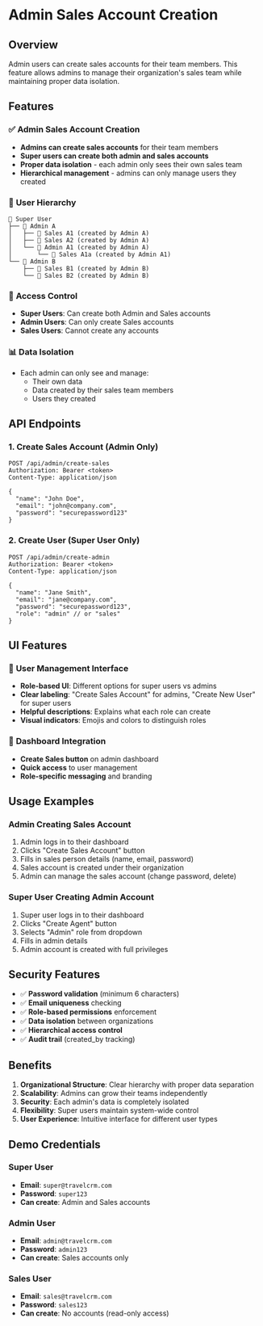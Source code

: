 # Admin Sales Account Creation

## Overview
Admin users can create sales accounts for their team members. This feature allows admins to manage their organization's sales team while maintaining proper data isolation.

## Features

### ✅ **Admin Sales Account Creation**
- **Admins can create sales accounts** for their team members
- **Super users can create both admin and sales accounts**
- **Proper data isolation** - each admin only sees their own sales team
- **Hierarchical management** - admins can only manage users they created

### 🎯 **User Hierarchy**
```
🚀 Super User
├── 👑 Admin A
│   ├── 💼 Sales A1 (created by Admin A)
│   ├── 💼 Sales A2 (created by Admin A)
│   └── 👑 Admin A1 (created by Admin A)
│       └── 💼 Sales A1a (created by Admin A1)
└── 👑 Admin B
    ├── 💼 Sales B1 (created by Admin B)
    └── 💼 Sales B2 (created by Admin B)
```

### 🔐 **Access Control**
- **Super Users**: Can create both Admin and Sales accounts
- **Admin Users**: Can only create Sales accounts
- **Sales Users**: Cannot create any accounts

### 📊 **Data Isolation**
- Each admin can only see and manage:
  - Their own data
  - Data created by their sales team members
  - Users they created

## API Endpoints

### 1. Create Sales Account (Admin Only)
```
POST /api/admin/create-sales
Authorization: Bearer <token>
Content-Type: application/json

{
  "name": "John Doe",
  "email": "john@company.com",
  "password": "securepassword123"
}
```

### 2. Create User (Super User Only)
```
POST /api/admin/create-admin
Authorization: Bearer <token>
Content-Type: application/json

{
  "name": "Jane Smith",
  "email": "jane@company.com",
  "password": "securepassword123",
  "role": "admin" // or "sales"
}
```

## UI Features

### 🎨 **User Management Interface**
- **Role-based UI**: Different options for super users vs admins
- **Clear labeling**: "Create Sales Account" for admins, "Create New User" for super users
- **Helpful descriptions**: Explains what each role can create
- **Visual indicators**: Emojis and colors to distinguish roles

### 📱 **Dashboard Integration**
- **Create Sales button** on admin dashboard
- **Quick access** to user management
- **Role-specific messaging** and branding

## Usage Examples

### Admin Creating Sales Account
1. Admin logs in to their dashboard
2. Clicks "Create Sales Account" button
3. Fills in sales person details (name, email, password)
4. Sales account is created under their organization
5. Admin can manage the sales account (change password, delete)

### Super User Creating Admin Account
1. Super user logs in to their dashboard
2. Clicks "Create Agent" button
3. Selects "Admin" role from dropdown
4. Fills in admin details
5. Admin account is created with full privileges

## Security Features

- ✅ **Password validation** (minimum 6 characters)
- ✅ **Email uniqueness** checking
- ✅ **Role-based permissions** enforcement
- ✅ **Data isolation** between organizations
- ✅ **Hierarchical access control**
- ✅ **Audit trail** (created_by tracking)

## Benefits

1. **Organizational Structure**: Clear hierarchy with proper data separation
2. **Scalability**: Admins can grow their teams independently
3. **Security**: Each admin's data is completely isolated
4. **Flexibility**: Super users maintain system-wide control
5. **User Experience**: Intuitive interface for different user types

## Demo Credentials

### Super User
- **Email**: `super@travelcrm.com`
- **Password**: `super123`
- **Can create**: Admin and Sales accounts

### Admin User
- **Email**: `admin@travelcrm.com`
- **Password**: `admin123`
- **Can create**: Sales accounts only

### Sales User
- **Email**: `sales@travelcrm.com`
- **Password**: `sales123`
- **Can create**: No accounts (read-only access)
